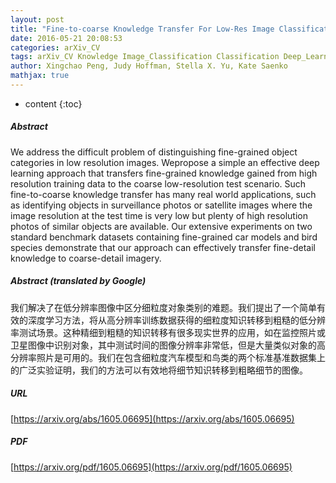 ```yaml
---
layout: post
title: "Fine-to-coarse Knowledge Transfer For Low-Res Image Classification"
date: 2016-05-21 20:08:53
categories: arXiv_CV
tags: arXiv_CV Knowledge Image_Classification Classification Deep_Learning
author: Xingchao Peng, Judy Hoffman, Stella X. Yu, Kate Saenko
mathjax: true
---
```


* content
{:toc}

##### Abstract
We address the difficult problem of distinguishing fine-grained object categories in low resolution images. Wepropose a simple an effective deep learning approach that transfers fine-grained knowledge gained from high resolution training data to the coarse low-resolution test scenario. Such fine-to-coarse knowledge transfer has many real world applications, such as identifying objects in surveillance photos or satellite images where the image resolution at the test time is very low but plenty of high resolution photos of similar objects are available. Our extensive experiments on two standard benchmark datasets containing fine-grained car models and bird species demonstrate that our approach can effectively transfer fine-detail knowledge to coarse-detail imagery.

##### Abstract (translated by Google)
我们解决了在低分辨率图像中区分细粒度对象类别的难题。我们提出了一个简单有效的深度学习方法，将从高分辨率训练数据获得的细粒度知识转移到粗糙的低分辨率测试场景。这种精细到粗糙的知识转移有很多现实世界的应用，如在监控照片或卫星图像中识别对象，其中测试时间的图像分辨率非常低，但是大量类似对象的高分辨率照片是可用的。我们在包含细粒度汽车模型和鸟类的两个标准基准数据集上的广泛实验证明，我们的方法可以有效地将细节知识转移到粗略细节的图像。

##### URL
[https://arxiv.org/abs/1605.06695](https://arxiv.org/abs/1605.06695)

##### PDF
[https://arxiv.org/pdf/1605.06695](https://arxiv.org/pdf/1605.06695)

